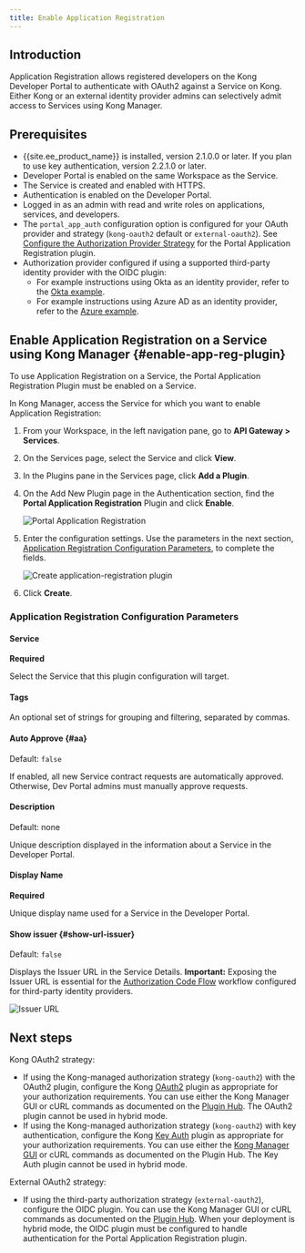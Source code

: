 ```yaml
---
title: Enable Application Registration
---
```


## Introduction
Application Registration allows registered developers on the Kong Developer Portal to
authenticate with OAuth2 against a Service on Kong. Either Kong or an
external identity provider admins can selectively admit access to Services using Kong Manager.

## Prerequisites
* {{site.ee_product_name}} is installed, version 2.1.0.0 or later. If you plan to use
key authentication, version 2.2.1.0 or later.
* Developer Portal is enabled on the same Workspace as the Service.
* The Service is created and enabled with HTTPS.
* Authentication is enabled on the Developer Portal.
* Logged in as an admin with read and write roles on applications, services, and
  developers.
* The `portal_app_auth` configuration option is configured for your OAuth provider
  and strategy (`kong-oauth2` default or `external-oauth2`). See
[Configure the Authorization Provider Strategy](/enterprise/{{page.kong_version}}/developer-portal/administration/application-registration/#portal-app-auth) for the Portal Application Registration plugin.
* Authorization provider configured if using a supported third-party
  identity provider with the OIDC plugin:
  * For example instructions using Okta as an identity provider, refer to the
    [Okta example](/enterprise/{{page.kong_version}}/developer-portal/administration/application-registration/okta-config).
  * For example instructions using Azure AD as an identity provider, refer to the
    [Azure example](/enterprise/{{page.kong_version}}/developer-portal/administration/application-registration/azure-oidc-config).

## Enable Application Registration on a Service using Kong Manager {#enable-app-reg-plugin}

To use Application Registration on a Service, the Portal Application Registration
Plugin must be enabled on a Service.

In Kong Manager, access the Service for which you want to enable Application Registration:

1. From your Workspace, in the left navigation pane, go to **API Gateway > Services**.
2. On the Services page, select the Service and click **View**.
3. In the Plugins pane in the Services page, click **Add a Plugin**.
4. On the Add New Plugin page in the Authentication section, find the
   **Portal Application Registration** Plugin and click **Enable**.

   ![Portal Application Registration](/assets/images/docs/dev-portal/app-reg-plugin-panel.png)

5. Enter the configuration settings. Use the parameters in the next section,
   [Application Registration Configuration Parameters](#application-registration-configuration-parameters),
   to complete the fields.

   ![Create application-registration plugin](/assets/images/docs/dev-portal/create-app-reg-plugin-form.png)

6. Click **Create**.

### Application Registration Configuration Parameters

#### Service

**Required**

Select the Service that this plugin configuration will target.

#### Tags

An optional set of strings for grouping and filtering, separated by commas.

#### Auto Approve {#aa}

Default: `false`

If enabled, all new Service contract requests are automatically
approved. Otherwise, Dev Portal admins must manually approve requests.

#### Description

Default: none

Unique description displayed in the information about a Service in the Developer Portal.

#### Display Name

**Required**

Unique display name used for a Service in the Developer Portal.

#### Show issuer {#show-url-issuer}

Default: `false`

Displays the Issuer URL in the Service Details. **Important:** Exposing
the Issuer URL is essential for the
[Authorization Code Flow](/enterprise/{{page.kong_version}}/developer-portal/administration/application-registration/3rd-party-oauth/#ac-flow)
workflow configured for third-party identity providers.

![Issuer URL](/assets/images/docs/dev-portal/dev-portal-issuer-url.png)

## Next steps

Kong OAuth2 strategy:

* If using the Kong-managed authorization strategy
(`kong-oauth2`) with the OAuth2 plugin, configure the Kong [OAuth2](/kong-inc/oauth2/)
plugin as appropriate for your authorization requirements. You can use either the
Kong Manager GUI or cURL commands as documented on the [Plugin Hub](/hub/).
The OAuth2 plugin cannot be used in hybrid mode.
* If using the Kong-managed authorization strategy
(`kong-oauth2`) with key authentication, configure the Kong
[Key Auth](/hub/kong-inc/key-auth/) plugin as appropriate for your authorization
requirements. You can use either the
[Kong Manager GUI](/enterprise/{{page.kong_version}}/developer-portal/administration/application-registration/enable-key-auth-plugin)
or cURL commands as documented on the Plugin Hub. The Key Auth plugin
cannot be used in hybrid mode.

External OAuth2 strategy:

* If using the third-party authorization strategy
(`external-oauth2`), configure the OIDC plugin. You can use the Kong Manager GUI
or cURL commands as documented on the [Plugin Hub](/hub/kong-inc/openid-connect).
When your deployment is hybrid mode, the OIDC plugin must be configured to handle
authentication for the Portal Application Registration plugin.
